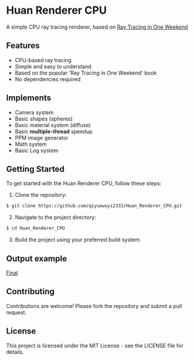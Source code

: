 # Huan Renderer CPU

A simple CPU ray tracing renderer, based on [Ray Tracing in One Weekend](https://raytracing.github.io/)

## Features

- CPU-based ray tracing
- Simple and easy to understand
- Based on the popular 'Ray Tracing in One Weekend' book
- No dependencies required

## Implements

- Camera system
- Basic shapes (spheres)
- Basic material system (diffuse)
- Basic **multiple-thread** speedup
- PPM image generator
- Math system
- Basic Log system

## Getting Started

To get started with the Huan Renderer CPU, follow these steps:

1. Clone the repository:

```sh
$ git clone https://github.com/qiyuewuyi2333/Huan_Renderer_CPU.git
```

2. Navigate to the project directory:

```sh
$ cd Huan_Renderer_CPU
```

3. Build the project using your preferred build system.

## Output example

[Final](./Final_scene.ppm)

## Contributing

Contributions are welcome! Please fork the repository and submit a pull request.

## License

This project is licensed under the MIT License - see the LICENSE file for details.
